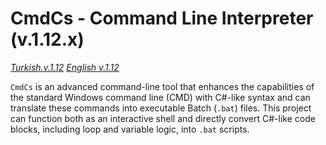 # CmdCs - Command Line Interpreter (v.1.12.x)

[_Turkish.v.1.12_](document_cmdcs_v.1.12.x.tr.md)
[_English v.1.12_](document_cmdcs_v.1.12.x.ing.md)

`CmdCs` is an advanced command-line tool that enhances the capabilities of the standard Windows command line (CMD) with C#-like syntax and can translate these commands into executable Batch (`.bat`) files. This project can function both as an interactive shell and directly convert C#-like code blocks, including loop and variable logic, into `.bat` scripts.
